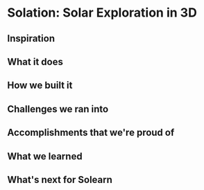 # Solation: Solar Exploration in 3D

## Inspiration

## What it does

## How we built it

## Challenges we ran into

## Accomplishments that we're proud of

## What we learned

## What's next for Solearn
